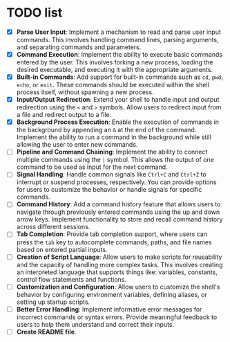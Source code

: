# TODO list

- [x] **Parse User Input**: Implement a mechanism to read and parse user input
commands. This involves handling command lines, parsing arguments, and separating
commands and parameters.
- [x] **Command Execution**: Implement the ability to execute basic commands
entered by the user. This involves forking a new process, loading the desired
executable, and executing it with the appropriate arguments.
- [x] **Built-in Commands**: Add support for built-in commands such as `cd`,
`pwd`, `echo`, or `exit`. These commands should be executed within the shell
process itself, without spawning a new process.
- [x] **Input/Output Redirection**: Extend your shell to handle input and output
redirection using the `<` and `>` symbols. Allow users to redirect input from a
file and redirect output to a file.
- [x] **Background Process Execution**: Enable the execution of commands in the
background by appending an `&` at the end of the command. Implement the ability
to run a command in the background while still allowing the user to enter new
commands.
- [ ] **Pipeline and Command Chaining**: Implement the ability to connect multiple
commands using the `|` symbol. This allows the output of one command to be used
as input for the next command.
- [ ] **Signal Handling**: Handle common signals like `Ctrl+C` and `Ctrl+Z` to
interrupt or suspend processes, respectively. You can provide options for users
to customize the behavior or handle signals for specific commands.
- [ ] **Command History**: Add a command history feature that allows users to
navigate through previously entered commands using the up and down arrow keys.
Implement functionality to store and recall command history across different
sessions.
- [ ] **Tab Completion**: Provide tab completion support, where users can press
the `tab` key to autocomplete commands, paths, and file names based on entered
partial inputs.
- [ ] **Creation of Script Language**: Allow users to make scripts for
reusability and the capacity of handling more complex tasks. This involves
creating an interpreted language that supports things like: variables, constants,
control flow statements and functions.
- [ ] **Customization and Configuration**: Allow users to customize the shell's
behavior by configuring environment variables, defining aliases, or setting up
startup scripts.
- [ ] **Better Error Handling**: Implement informative error messages for
incorrect commands or syntax errors. Provide meaningful feedback to users to
help them understand and correct their inputs.
- [ ] **Create README file**.
